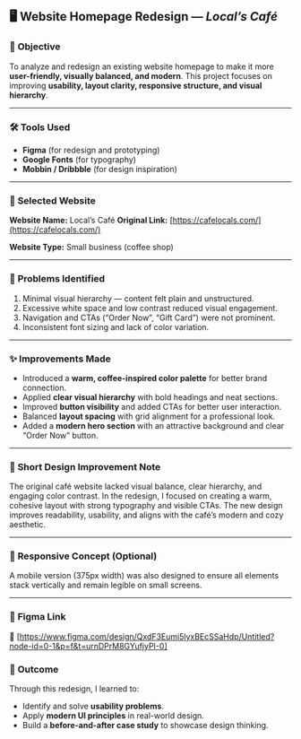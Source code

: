 ## 🖥️ Website Homepage Redesign — *Local’s Café*

### 🎯 **Objective**

To analyze and redesign an existing website homepage to make it more **user-friendly, visually balanced, and modern**.
This project focuses on improving **usability, layout clarity, responsive structure, and visual hierarchy**.

---

### 🛠️ **Tools Used**

* **Figma** (for redesign and prototyping)
* **Google Fonts** (for typography)
* **Mobbin / Dribbble** (for design inspiration)

---

### 🏪 **Selected Website**

**Website Name:** Local’s Café
**Original Link:** [https://cafelocals.com/](https://cafelocals.com/)

**Website Type:** Small business (coffee shop)

---


### 🧠 **Problems Identified**

1. Minimal visual hierarchy — content felt plain and unstructured.
2. Excessive white space and low contrast reduced visual engagement.
3. Navigation and CTAs (“Order Now”, “Gift Card”) were not prominent.
4. Inconsistent font sizing and lack of color variation.

---

### ✨ **Improvements Made**

* Introduced a **warm, coffee-inspired color palette** for better brand connection.
* Applied **clear visual hierarchy** with bold headings and neat sections.
* Improved **button visibility** and added CTAs for better user interaction.
* Balanced **layout spacing** with grid alignment for a professional look.
* Added a **modern hero section** with an attractive background and clear “Order Now” button.

---

### 📝 **Short Design Improvement Note**

The original café website lacked visual balance, clear hierarchy, and engaging color contrast.
In the redesign, I focused on creating a warm, cohesive layout with strong typography and visible CTAs.
The new design improves readability, usability, and aligns with the café’s modern and cozy aesthetic.

---

### 📱 **Responsive Concept (Optional)**

A mobile version (375px width) was also designed to ensure all elements stack vertically and remain legible on small screens.

---

### 🧩 **Figma Link**

🔗 [https://www.figma.com/design/QxdF3Eumi5lyxBEcSSaHdp/Untitled?node-id=0-1&p=f&t=urnDPrM8GYufjyPI-0]


### 🏁 **Outcome**

Through this redesign, I learned to:

* Identify and solve **usability problems**.
* Apply **modern UI principles** in real-world design.
* Build a **before-and-after case study** to showcase design thinking.
